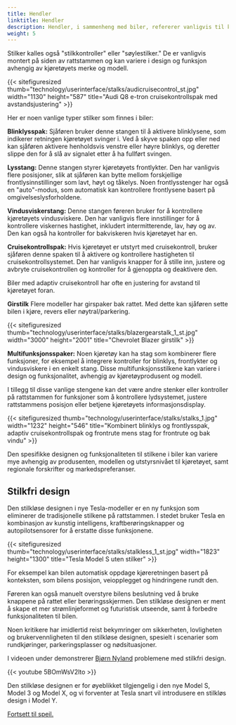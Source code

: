 ```yaml
---
title: Hendler
linktitle: Hendler
description: Hendler, i sammenheng med biler, refererer vanligvis til kontrollbryterne eller spakene på rattstammen, som sjåfører bruker til å betjene ulike kjøretøyfunksjoner uten å ta hendene fra rattet.
weight: 5
---
```

<!-- markdownlint-disable MD033 -->
Stilker kalles også "stilkkontroller" eller "søylestilker." De er vanligvis montert på siden av rattstammen og kan variere i design og funksjon avhengig av kjøretøyets merke og modell.

{{< sitefiguresized thumb="technology/userinterface/stalks/audicruisecontrol_st.jpg" width="1130" height="587" title="Audi Q8 e-tron cruisekontrollspak med avstandsjustering" >}}

Her er noen vanlige typer stilker som finnes i biler:

**Blinklysspak:** Sjåføren bruker denne stangen til å aktivere blinklysene, som indikerer retningen kjøretøyet svinger i. Ved å skyve spaken opp eller ned kan sjåføren aktivere henholdsvis venstre eller høyre blinklys, og deretter slippe den for å slå av signalet etter å ha fullført svingen.

**Lysstang:** Denne stangen styrer kjøretøyets frontlykter. Den har vanligvis flere posisjoner, slik at sjåføren kan bytte mellom forskjellige frontlysinnstillinger som lavt, høyt og tåkelys. Noen frontlysstenger har også en "auto"-modus, som automatisk kan kontrollere frontlysene basert på omgivelseslysforholdene.

**Vindusviskerstang:** Denne stangen føreren bruker for å kontrollere kjøretøyets vindusviskere. Den har vanligvis flere innstillinger for å kontrollere viskernes hastighet, inkludert intermitterende, lav, høy og av. Den kan også ha kontroller for bakviskeren hvis kjøretøyet har en.

**Cruisekontrollspak:** Hvis kjøretøyet er utstyrt med cruisekontroll, bruker sjåføren denne spaken til å aktivere og kontrollere hastigheten til cruisekontrollsystemet. Den har vanligvis knapper for å stille inn, justere og avbryte cruisekontrollen og kontroller for å gjenoppta og deaktivere den.

Biler med adaptiv cruisekontroll har ofte en justering for avstand til kjøretøyet foran.

**Girstilk** Flere modeller har girspaker bak rattet. Med dette kan sjåføren sette bilen i kjøre, revers eller nøytral/parkering.

{{< sitefiguresized thumb="technology/userinterface/stalks/blazergearstalk_1_st.jpg" width="3000" height="2001" title="Chevrolet Blazer girstilk" >}}

**Multifunksjonsspaker:** Noen kjøretøy kan ha stag som kombinerer flere funksjoner, for eksempel å integrere kontroller for blinklys, frontlykter og vindusviskere i en enkelt stang. Disse multifunksjonsstilkene kan variere i design og funksjonalitet, avhengig av kjøretøyprodusent og modell.

I tillegg til disse vanlige stengene kan det være andre stenker eller kontroller på rattstammen for funksjoner som å kontrollere lydsystemet, justere rattstammens posisjon eller betjene kjøretøyets informasjonsdisplay.

{{< sitefiguresized thumb="technology/userinterface/stalks/stalks_1.jpg" width="1232" height="546" title="Kombinert blinklys og frontlysspak, adaptiv cruisekontrollspak og frontrute mens stag for frontrute og bak vindu" >}}

Den spesifikke designen og funksjonaliteten til stilkene i biler kan variere mye avhengig av produsenten, modellen og utstyrsnivået til kjøretøyet, samt regionale forskrifter og markedspreferanser.

## Stilkfri design

Den stilkløse designen i nye Tesla-modeller er en ny funksjon som eliminerer de tradisjonelle stilkene på rattstammen. I stedet bruker Tesla en kombinasjon av kunstig intelligens, kraftberøringsknapper og autopilotsensorer for å erstatte disse funksjonene.

{{< sitefiguresized thumb="technology/userinterface/stalks/stalkless_1_st.jpg" width="1823" height="1300" title="Tesla Model S uten stilker" >}}

For eksempel kan bilen automatisk oppdage kjøreretningen basert på konteksten, som bilens posisjon, veiopplegget og hindringene rundt den.

Føreren kan også manuelt overstyre bilens beslutning ved å bruke knappene på rattet eller berøringsskjermen. Den stilkløse designen er ment å skape et mer strømlinjeformet og futuristisk utseende,
samt å forbedre funksjonaliteten til bilen.

Noen kritikere har imidlertid reist bekymringer om sikkerheten, lovligheten og brukervennligheten til den stilkløse designen, spesielt i scenarier som rundkjøringer, parkeringsplasser og nødsituasjoner.

I videoen under demonstrerer [Bjørn Nyland](../../../guides/evreviewers/#bjørn-nyland) problemene med stilkfri design.

{{< youtube 5BOmWsV2lto >}}

Den stilkløse designen er for øyeblikket tilgjengelig i den nye Model S, Model 3 og Model X, og vi forventer at Tesla snart vil introdusere en stilkløs design i Model Y.


[Fortsett til speil.](../mirrors/)
